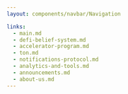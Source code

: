 ```yaml
---
layout: components/navbar/Navigation

links:
  - main.md
  - defi-belief-system.md
  - accelerator-program.md
  - ton.md
  - notifications-protocol.md
  - analytics-and-tools.md
  - announcements.md
  - about-us.md
---
```

